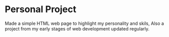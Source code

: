 # Personal Project
Made a simple HTML web page to highlight my personality and skils, Also a project from my early stages of web development updated regularly.

